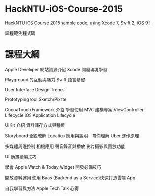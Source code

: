 # HackNTU-iOS-Course-2015
HackNTU iOS Course 2015 sample code, using Xcode 7, Swift 2, iOS 9 !

課程範例程式碼

# 課程大綱
Apple Developer 網站資源介紹
Xcode 開發環境學習

Playground 的互動與魅力
Swift 語言基礎

User Interface Design Trends

Prototyping tool
Sketch/Pixate

CocoaTouch Framework 介紹
學習使用 MVC 建構專案
ViewController Lifecycle
iOS Application Lifecycle

UIKit 介紹
資料儲存方式與種類

Storyboard 全貌暸解
Location 應用與說明 - 帶你理解 Uber 運作原理

多媒體周邊控制
相機應用
聲音錄音與播放
影片攝影與回放功能

UI 動畫繪製技巧

學會 Apple Watch & Today Widget 開發必備技巧

開放資料運用
使用 Baas (Backend as a Service)快速打造雲端 App

自我學習與方法
Apple Tech Talk 心得
